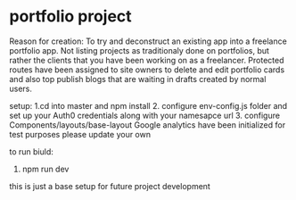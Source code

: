 # portfolio project

Reason for creation:
To try and deconstruct an existing app into a freelance portfolio app.
Not listing projects as traditionaly done on portfolios, but rather the clients that you have been working on as a freelancer.
Protected routes have been assigned to site owners to delete and edit portfolio cards and also top publish blogs that are waiting in drafts 
created by normal users.

setup:
1.cd into master and npm install
2. configure env-config.js folder and set up your Auth0 credentials along with your namesapce url
3. configure Components/layouts/base-layout Google analytics have been initialized for test purposes please update your own

to run biuld:
1. npm run dev

this is just a base setup for future project development
